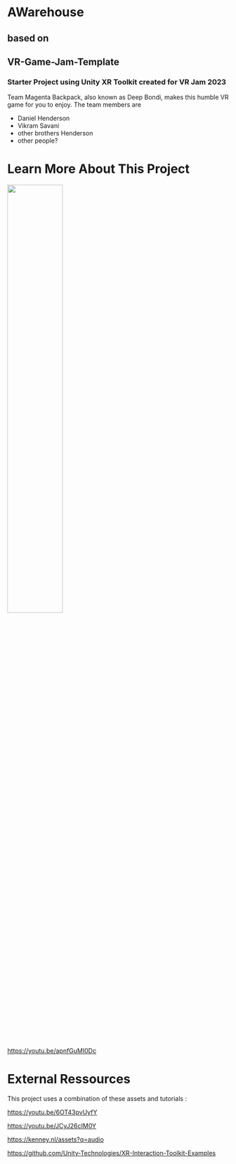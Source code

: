 # AWarehouse
## based on
## VR-Game-Jam-Template
### Starter Project using Unity XR Toolkit created for VR Jam 2023

Team Magenta Backpack, also known as Deep Bondi, makes this humble VR game for you to enjoy.
The team members are
- Daniel Henderson
- Vikram Savani
- other brothers Henderson
- other people?




# Learn More About This Project
[<img src="https://i.ytimg.com/vi/apnfGuMI0Dc/maxresdefault.jpg" width="50%">](https://youtu.be/apnfGuMI0Dc)

https://youtu.be/apnfGuMI0Dc

# External Ressources
This project uses a combination of these assets and tutorials :

https://youtu.be/6OT43pvUyfY

https://youtu.be/JCyJ26cIM0Y

https://kenney.nl/assets?q=audio

https://github.com/Unity-Technologies/XR-Interaction-Toolkit-Examples
